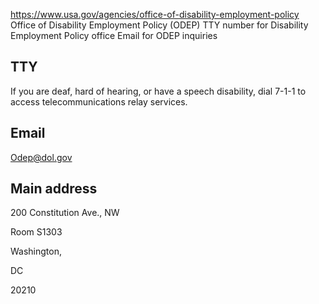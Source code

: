 

https://www.usa.gov/agencies/office-of-disability-employment-policy
Office of Disability Employment Policy (ODEP)
TTY number for Disability Employment Policy office
Email for ODEP inquiries

TTY
---

If you are deaf, hard of hearing, or have a speech disability, dial 7-1-1 to access telecommunications relay services.

Email
-----

[Odep@dol.gov](mailto:Odep@dol.gov)

Main address
------------

200 Constitution Ave., NW  

Room S1303  

Washington,  

DC

20210
